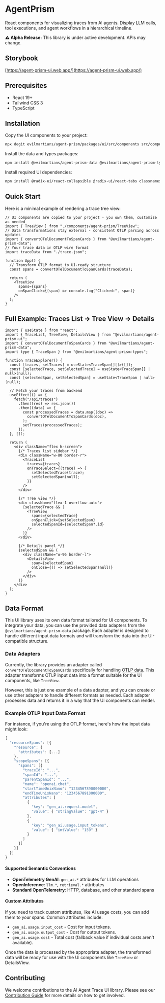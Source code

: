 # AgentPrism

React components for visualizing traces from AI agents. Display LLM calls, tool executions, and agent workflows in a hierarchical timeline.

**⚠️ Alpha Release:** This library is under active development. APIs may change.

## Storybook

[https://agent-prism-ui.web.app/](https://agent-prism-ui.web.app/)

## Prerequisites

- React 19+
- Tailwind CSS 3
- TypeScript

## Installation

Copy the UI components to your project:

```bash
npx degit evilmartians/agent-prism/packages/ui/src/components src/components/agent-prism
```

Install the data and types packages:

```bash
npm install @evilmartians/agent-prism-data @evilmartians/agent-prism-types
```

Install required UI dependencies:

```bash
npm install @radix-ui/react-collapsible @radix-ui/react-tabs classnames lucide-react react-json-pretty
```

## Quick Start

Here is a minimal example of rendering a trace tree view:

```tsx
// UI components are copied to your project - you own them, customize as needed
import { TreeView } from "./components/agent-prism/TreeView";
// Data transformations stay external - consistent OTLP parsing across updates
import { convertOTelDocumentToSpanCards } from "@evilmartians/agent-prism-data";
// Your trace data in OTLP wire format
import traceData from "./trace.json";

function App() {
  // Transform OTLP format to UI-ready structure
  const spans = convertOTelDocumentToSpanCards(traceData);

  return (
    <TreeView
      spans={spans}
      onSpanClick={(span) => console.log("Clicked:", span)}
    />
  );
}
```

## Full Example: Traces List → Tree View → Details

```tsx
import { useState } from "react";
import { TraceList, TreeView, DetailsView } from "@evilmartians/agent-prism-ui";
import { convertOTelDocumentToSpanCards } from "@evilmartians/agent-prism-data";
import type { TraceSpan } from "@evilmartians/agent-prism-types";

function TraceExplorer() {
  const [traces, setTraces] = useState<TraceSpan[][]>([]);
  const [selectedTrace, setSelectedTrace] = useState<TraceSpan[] | null>(null);
  const [selectedSpan, setSelectedSpan] = useState<TraceSpan | null>(null);

  // Fetch your traces from backend
  useEffect(() => {
    fetch("/api/traces")
      .then((res) => res.json())
      .then((data) => {
        const processedTraces = data.map((doc) =>
          convertOTelDocumentToSpanCards(doc),
        );
        setTraces(processedTraces);
      });
  }, []);

  return (
    <div className="flex h-screen">
      {/* Traces list sidebar */}
      <div className="w-80 border-r">
        <TraceList
          traces={traces}
          onTraceSelect={(trace) => {
            setSelectedTrace(trace);
            setSelectedSpan(null);
          }}
        />
      </div>

      {/* Tree view */}
      <div className="flex-1 overflow-auto">
        {selectedTrace && (
          <TreeView
            spans={selectedTrace}
            onSpanClick={setSelectedSpan}
            selectedSpanId={selectedSpan?.id}
          />
        )}
      </div>

      {/* Details panel */}
      {selectedSpan && (
        <div className="w-96 border-l">
          <DetailsView
            span={selectedSpan}
            onClose={() => setSelectedSpan(null)}
          />
        </div>
      )}
    </div>
  );
}
```

## Data Format

This UI library uses its own data format tailored for UI components. To integrate your data, you can use the provided data adapters from the `@evilmartians/agent-prism-data` package. Each adapter is designed to handle different input data formats and will transform the data into the UI-compatible structure.

### Data Adapters

Currently, the library provides an adapter called `convertOTelDocumentToSpanCards` specifically for handling [OTLP data](https://opentelemetry.io/docs/specs/otel/protocol/file-exporter/). This adapter transforms OTLP input data into a format suitable for the UI components, like `TreeView`.

However, this is just one example of a data adapter, and you can create or use other adapters to handle different formats as needed. Each adapter processes data and returns it in a way that the UI components can render.

### Example OTLP Input Data Format

For instance, if you're using the OTLP format, here's how the input data might look:

```typescript
{
  "resourceSpans": [{
    "resource": {
      "attributes": [...]
    },
    "scopeSpans": [{
      "spans": [{
        "traceId": "...",
        "spanId": "...",
        "parentSpanId": "...",
        "name": "openai.chat",
        "startTimeUnixNano": "1234567890000000",
        "endTimeUnixNano": "1234567891000000",
        "attributes": [
          {
            "key": "gen_ai.request.model",
            "value": { "stringValue": "gpt-4" }
          },
          {
            "key": "gen_ai.usage.input_tokens",
            "value": { "intValue": "150" }
          }
        ]
      }]
    }]
  }]
}
```

#### Supported Semantic Conventions

- **OpenTelemetry GenAI**: `gen_ai.*` attributes for LLM operations
- **OpenInference**: `llm.*`, `retrieval.*` attributes
- **Standard OpenTelemetry**: HTTP, database, and other standard spans

#### Custom Attributes

If you need to track custom attributes, like AI usage costs, you can add them to your spans. Common attributes include:

- `gen_ai.usage.input_cost` - Cost for input tokens.
- `gen_ai.usage.output_cost` - Cost for output tokens.
- `gen_ai.usage.cost` - Total cost (fallback value if individual costs aren't available).

Once the data is processed by the appropriate adapter, the transformed data will be ready for use with the UI components like `TreeView` or DetailsView.

## Contributing

We welcome contributions to the AI Agent Trace UI library. Please see our [Contribution Guide](CONTRIBUTING.md) for more details on how to get involved.
